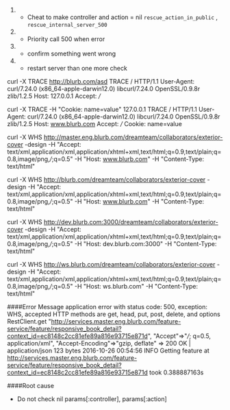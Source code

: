 1) - Cheat to make controller and action = nil 
`rescue_action_in_public` , `rescue_internal_server_500`
2) - Priority call 500 when error
3) - confirm something went wrong
4) - restart server than one more check

curl -X TRACE  http://blurb.com/asd TRACE / HTTP/1.1 User-Agent: curl/7.24.0 (x86_64-apple-darwin12.0) libcurl/7.24.0 OpenSSL/0.9.8r zlib/1.2.5 Host: 127.0.0.1 Accept: */*


curl -X TRACE -H "Cookie: name=value" 127.0.0.1
TRACE / HTTP/1.1
User-Agent: curl/7.24.0 (x86_64-apple-darwin12.0) libcurl/7.24.0 OpenSSL/0.9.8r zlib/1.2.5
Host: www.blurb.com
Accept: */*
Cookie: name=value



curl -X WHS http://master.eng.blurb.com/dreamteam/collaborators/exterior-cover -design -H "Accept: text/xml,application/xml,application/xhtml+xml,text/html;q=0.9,text/plain;q=0.8,image/png,*/*;q=0.5" -H "Host: www.blurb.com"  -H "Content-Type: text/html"

curl -X WHS http://blurb.com/dreamteam/collaborators/exterior-cover -design -H "Accept: text/xml,application/xml,application/xhtml+xml,text/html;q=0.9,text/plain;q=0.8,image/png,*/*;q=0.5" -H "Host: www.blurb.com"  -H "Content-Type: text/html"

curl -X WHS http://dev.blurb.com:3000/dreamteam/collaborators/exterior-cover -design -H "Accept: text/xml,application/xml,application/xhtml+xml,text/html;q=0.9,text/plain;q=0.8,image/png,*/*;q=0.5" -H "Host: dev.blurb.com:3000"  -H "Content-Type: text/html"


curl -X WHS http://ws.blurb.com/dreamteam/collaborators/exterior-cover -design -H "Accept: text/xml,application/xml,application/xhtml+xml,text/html;q=0.9,text/plain;q=0.8,image/png,*/*;q=0.5" -H "Host: ws.blurb.com"  -H "Content-Type: text/html"

####Error Message
application error with status code: 500, exception: WHS, accepted HTTP methods are get, head, put, post, delete, and options
RestClient.get "http://services.master.eng.blurb.com/feature-service/feature/responsive_book_detail?context_id=ec8148c2cc81efe89a816e93715e871d", "Accept"=>"*/*; q=0.5, application/xml", "Accept-Encoding"=>"gzip, deflate"
 => 200 OK | application/json 123 bytes
2016-10-26 00:54:56 INFO Getting feature at http://services.master.eng.blurb.com/feature-service/feature/responsive_book_detail?context_id=ec8148c2cc81efe89a816e93715e871d took 0.388887163s

####Root cause

- Do not check nil params[:controller], params[:action]

